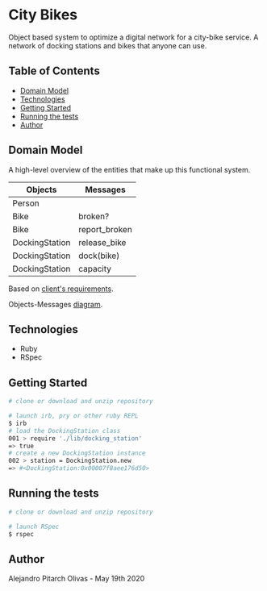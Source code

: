 # City Bikes

Object based system to optimize a digital network for a city-bike service. A network of docking stations and bikes that anyone can use.

## Table of Contents
* [Domain Model](#domain-model)
* [Technologies](#technologies)
* [Getting Started](#getting-started)
* [Running the tests](#running-the-tests)
* [Author](#author)

## Domain Model

A high-level overview of the entities that make up this functional system.

Objects  | Messages
------------- | -------------
Person  |
Bike  | broken?
Bike  | report_broken
DockingStation | release_bike
DockingStation | dock(bike)
DockingStation | capacity

Based on [client's requirements](USER_STORIES.md).

Objects-Messages [diagram](DIAGRAM.md).

## Technologies
* Ruby
* RSpec

## Getting Started

```sh
# clone or download and unzip repository

# launch irb, pry or other ruby REPL
$ irb
# load the DockingStation class
001 > require './lib/docking_station'
=> true
# create a new DockingStation instance
002 > station = DockingStation.new
=> #<DockingStation:0x00007f8aee176d50>
```

## Running the tests

```sh
# clone or download and unzip repository

# launch RSpec
$ rspec
```

## Author

Alejandro Pitarch Olivas - May 19th 2020

